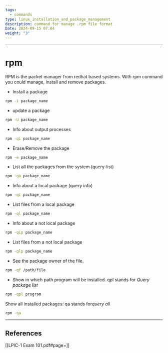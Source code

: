 ```yaml
---
tags:
  - commands
type: linux_installation_and_package_management
description: command for manage .rpm file format
Date: 2024-09-15 07:04
weight: "3"
---
```


___
# rpm

RPM is the packet manager from redhat based systems.
With rpm command you could manage, install and remove packages.

- Install a package
```bash
rpm -i package_name
```

- update a package
```bash
rpm -U package_name
```

- Info about output processes
```bash
rpm -qi package_name
```

- Erase/Remove the package
```bash
rpm -e package_name
```

- List all the packages from the system (query-list)
```bash
rpm -qa package_name
```

- Info about a local package (query info)
```bash
rpm -qi package_name
```

- List files from a local package
```bash
rpm -ql package_name
```

- Info about a not local package
```bash
rpm -qip package_name
```

- List files from a not local package
```bash
rpm -qlp package_name
```

- See the package owner of the file.

```bash
rpm -qf /path/file
```

- Show in which path program will be installed.
qpl stands for *Query package list*
```bash
rpm -qpl program
```

Show all installed packages:
qa stands for*query all*
```bash
rpm -qa
```
___
## References
[[LPIC-1 Exam 101.pdf#page=]]